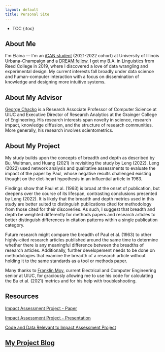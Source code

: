 ```yaml
---
layout: default
title: Personal Site
---
```


* TOC
{:toc}

## About Me

I'm Elaina — I'm an [iCAN student](https://cs.illinois.edu/academics/graduate/ican) (2021-2022 cohort) at University of Illinois Urbana-Champaign  and a [DREAM fellow](https://tech.mines.edu/dream/). I got my B.A. in Linguistics from Reed College in 2019, where I discovered a love of data wrangling and experimental design. My current interests fall broadly under data science and human-computer interaction with a focus on dissemination of knowledge and designing more intuitive systems.

## About My Advisor

<a href="https://cs.illinois.edu/about/people/faculty/chackoge">George Chacko</a> is a Research Associate Professor of Computer Science at UIUC and Executive Director of Research Analytics at the Grainger College of Engineering. His research interests span novelty in science, research impact, knowledge diffusion, and the structure of research communities. More generally, his research involves scientometrics.

## About My Project

My study builds upon the concepts of breadth and depth as described by Bu, Waltman, and Huang (2021) in revisiting the study by Leng (2022). Leng (2022) used network analysis and qualitative assessments to evaluate the impact of the paper by Paul, whose negative results challenged existing thought on the diet-heart hypothesis in an influential article in 1963. 

Findings show that Paul et al. (1963) is broad at the onset of publication, but deepens over the course of its lifespan, contrasting conclusions presented by Leng (2022). It is likely that the breadth and depth metrics used in this study are better suited to distinguish publications cited for methodology from those cited for their discoveries. As such, I suggest that breadth and depth be weighted differently for methods papers and research articles to better distinguish differences in citation patterns within a single publication category.

Future research might compare the breadth of Paul et al. (1963) to other highly-cited research articles published around the same time to determine whether there is any meaningful difference between the breadths of research articles. Additionally, further developement needs to be done on methodologies that examine the breadth of a research article without holding it to the same standards as a tool or methods paper.

Many thanks to [Franklin Moy](https://www.linkedin.com/in/franklin-d-moy), current Electrical and Computer Engineering senior at UIUC, for graciously allowing me to use his code for calculating the Bu et al. (2021) metrics and for his help with troubleshooting. 

## Resources

[Impact Assessment Project - Paper](./files/finalreport.pdf)

[Impact Assessment Project - Presentation](./files/finalreportpres.pdf)

[Code and Data Relevant to Impact Assessment Project](https://github.com/el-wittmer/CS597_2022/tree/main/Impact_Assessment)

## [My Project Blog](blog.html)